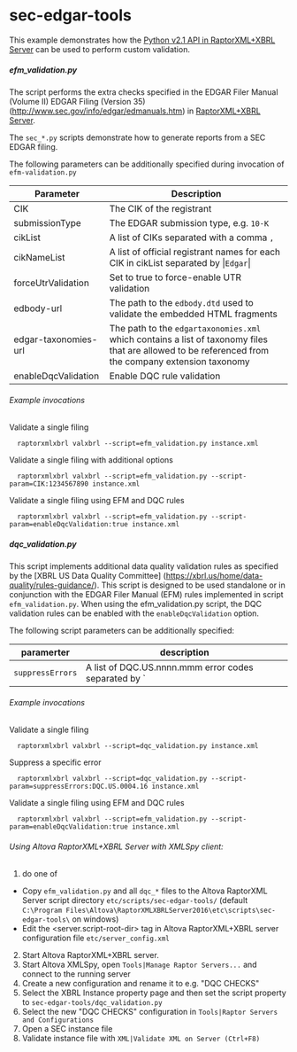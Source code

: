 # sec-edgar-tools

This example demonstrates how the [Python v2.1 API in RaptorXML+XBRL Server](http://manual.altova.com/RaptorXML/pyapiv2/html/) can be used to perform custom validation.

##### efm_validation.py
The script performs the extra checks specified in the EDGAR Filer Manual (Volume II) EDGAR Filing (Version 35) (http://www.sec.gov/info/edgar/edmanuals.htm) in [RaptorXML+XBRL Server](http://www.altova.com/raptorxml.html).

The `sec_*.py` scripts demonstrate how to generate reports from a SEC EDGAR filing.

The following parameters can be additionally specified during invocation of `efm-validation.py`

Parameter 					| Description
---                         | ---
CIK							| The CIK of the registrant
submissionType				| The EDGAR submission type, e.g. `10-K`
cikList						| A list of CIKs separated with a comma `,`
cikNameList					| A list of official registrant names for each CIK in cikList separated by &vert;`Edgar`&vert;
forceUtrValidation			| Set to true to force-enable UTR validation
edbody-url					| The path to the `edbody.dtd` used to validate the embedded HTML fragments
edgar-taxonomies-url		| The path to the `edgartaxonomies.xml` which contains a list of taxonomy files that are allowed to be referenced from the company extension taxonomy
enableDqcValidation | Enable DQC rule validation

###### Example invocations

Validate a single filing
```
  raptorxmlxbrl valxbrl --script=efm_validation.py instance.xml
```
Validate a single filing with additional options
```
  raptorxmlxbrl valxbrl --script=efm_validation.py --script-param=CIK:1234567890 instance.xml
```
Validate a single filing using EFM and DQC rules
```
  raptorxmlxbrl valxbrl --script=efm_validation.py --script-param=enableDqcValidation:true instance.xml
```

##### dqc_validation.py

This script implements additional data quality validation rules as specified by the [XBRL US Data Quality Committee] (https://xbrl.us/home/data-quality/rules-guidance/).
This script is designed to be used standalone or in conjunction with the EDGAR Filer Manual (EFM) rules implemented in script `efm_validation.py`. When using the efm_validation.py script, the DQC validation rules can be enabled with the `enableDqcValidation` option.

The following script parameters can be additionally specified:

paramerter | description
--- | ---
`suppressErrors` |                  A list of DQC.US.nnnn.mmm error codes separated by `|` characters.

###### Example invocations

Validate a single filing

```
  raptorxmlxbrl valxbrl --script=dqc_validation.py instance.xml
```

Suppress a specific error
```
  raptorxmlxbrl valxbrl --script=dqc_validation.py --script-param=suppressErrors:DQC.US.0004.16 instance.xml
```
Validate a single filing using EFM and DQC rules
```
  raptorxmlxbrl valxbrl --script=efm_validation.py --script-param=enableDqcValidation:true instance.xml
```

###### Using Altova RaptorXML+XBRL Server with XMLSpy client:

1.   do one of
  - Copy `efm_validation.py` and all `dqc_*` files to the Altova RaptorXML Server script directory `etc/scripts/sec-edgar-tools/` (default `C:\Program Files\Altova\RaptorXMLXBRLServer2016\etc\scripts\sec-edgar-tools\` on windows)
  - Edit the <server.script-root-dir> tag in Altova RaptorXML+XBRL server configuration file `etc/server_config.xml`
2.    Start Altova RaptorXML+XBRL server.
3.    Start Altova XMLSpy, open `Tools|Manage Raptor Servers...` and connect to the running server
4.    Create a new configuration and rename it to e.g. "DQC CHECKS"
5.    Select the XBRL Instance property page and then set the script property to `sec-edgar-tools/dqc_validation.py`
6.    Select the new "DQC CHECKS" configuration in `Tools|Raptor Servers and Configurations`
7.    Open a SEC instance file
8.    Validate instance file with `XML|Validate XML on Server (Ctrl+F8)`
